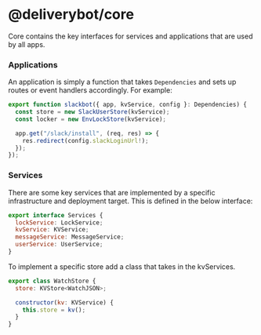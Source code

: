 # @deliverybot/core

Core contains the key interfaces for services and applications that are used by
all apps.

### Applications

An application is simply a function that takes `Dependencies` and sets up routes
or event handlers accordingly. For example:

```javascript
export function slackbot({ app, kvService, config }: Dependencies) {
  const store = new SlackUserStore(kvService);
  const locker = new EnvLockStore(kvService);

  app.get("/slack/install", (req, res) => {
    res.redirect(config.slackLoginUrl!);
  });
});
```

### Services

There are some key services that are implemented by a specific infrastructure
and deployment target. This is defined in the below interface:

```javascript
export interface Services {
  lockService: LockService;
  kvService: KVService;
  messageService: MessageService;
  userService: UserService;
}
```

To implement a specific store add a class that takes in the kvServices.

```javascript
export class WatchStore {
  store: KVStore<WatchJSON>;

  constructor(kv: KVService) {
    this.store = kv();
  }
}
```
